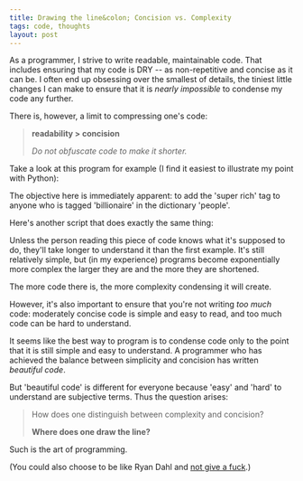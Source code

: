 ```yaml
---
title: Drawing the line&colon; Concision vs. Complexity
tags: code, thoughts
layout: post
---
```


As a programmer, I strive to write readable, maintainable code. That includes ensuring that my code is DRY -- as non-repetitive and concise as it can be. I often end up obsessing over the smallest of details, the tiniest little changes I can make to ensure that it is *nearly impossible* to condense my code any further.

There is, however, a limit to compressing one's code:

> **readability > concision**
>
> *Do not obfuscate code to make it shorter.*

Take a look at this program for example (I find it easiest to illustrate my point with Python):
<script src="https://gist.github.com/AjayMT/c3fc571517ed862ba20f.js"></script>

The objective here is immediately apparent: to add the 'super rich' tag to anyone who is tagged 'billionaire' in the dictionary 'people'.

Here's another script that does exactly the same thing:
<script src="https://gist.github.com/AjayMT/dc0cdf397d16cd5ab254.js"></script>

Unless the person reading this piece of code knows what it's supposed to do, they'll take longer to understand it than the first example. It's still relatively simple, but (in my experience) programs become exponentially more complex the larger they are and the more they are shortened.

The more code there is, the more complexity condensing it will create.

However, it's also important to ensure that you're not writing *too much* code: moderately concise code is simple and easy to read, and too much code can be hard to understand.

It seems like the best way to program is to condense code only to the point that it is still simple and easy to understand. A programmer who has achieved the balance between simplicity and concision has written *beautiful code*.

But 'beautiful code' is different for everyone because 'easy' and 'hard' to understand are subjective terms. Thus the question arises:

> How does one distinguish between complexity and concision?
>
> **Where does one draw the line?**

Such is the art of programming.

(You could also choose to be like Ryan Dahl and [not give a fuck](https://gist.github.com/cookrn/4015437#file-rant-md).)
